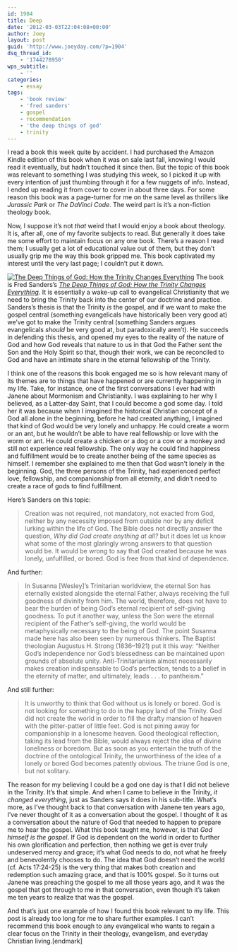 ```yaml
---
id: 1904
title: Deep
date: '2012-03-03T22:04:08+00:00'
author: Joey
layout: post
guid: 'http://www.joeyday.com/?p=1904'
dsq_thread_id:
    - '1744278950'
wps_subtitle:
    - ''
categories:
    - essay
tags:
    - 'book review'
    - 'fred sanders'
    - gospel
    - recommendation
    - 'the deep things of god'
    - trinity
---
```


I read a book this week quite by accident. I had purchased the Amazon Kindle edition of this book when it was on sale last fall, knowing I would read it eventually, but hadn’t touched it since then. But the topic of this book was relevant to something I was studying this week, so I picked it up with every intention of just thumbing through it for a few nuggets of info. Instead, I ended up reading it from cover to cover in about three days. For some reason this book was a page-turner for me on the same level as thrillers like <cite>Jurassic Park</cite> or <cite>The DaVinci Code</cite>. The weird part is it’s a non-fiction theology book.

Now, I suppose it’s not *that* weird that I would enjoy a book about theology. It is, after all, one of my favorite subjects to read. But generally it does take me some effort to maintain focus on any one book. There’s a reason I read them; I usually get a lot of educational value out of them, but they don’t usually grip me the way this book gripped me. This book captivated my interest until the very last page; I couldn’t put it down.

[![The Deep Things of God: How the Trinity Changes Everything](http://joeyday.com/wp-content/uploads/2012/03/deep-things-of-god.png "The Deep Things of God: How the Trinity Changes Everything")](http://amzn.com/1433513153/?tag=joeyday-20) The book is Fred Sanders’s <cite>[The Deep Things of God: How the Trinity Changes Everything](http://amzn.com/1433513153/?tag=joeyday-20)</cite>. It is essentially a wake-up call to evangelical Christianity that we need to bring the Trinity back into the center of our doctrine and practice. Sanders’s thesis is that the Trinity *is* the gospel, and if we want to make the gospel central (something evangelicals have historically been very good at) we’ve got to make the Trinity central (something Sanders argues evangelicals *should* be very good at, but paradoxically aren’t). He succeeds in defending this thesis, and opened my eyes to the reality of the nature of God and how God reveals that nature to us in that God the Father sent the Son and the Holy Spirit so that, though their work, we can be reconciled to God and have an intimate share in the eternal fellowship of the Trinity.

I think one of the reasons this book engaged me so is how relevant many of its themes are to things that have happened or are currently happening in my life. Take, for instance, one of the first conversations I ever had with Janene about Mormonism and Christianity. I was explaining to her why I believed, as a Latter-day Saint, that I could become a god some day. I told her it was because when I imagined the historical Christian concept of a God all alone in the beginning, before he had created anything, I imagined that kind of God would be very lonely and unhappy. He could create a worm or an ant, but he wouldn’t be able to have real fellowship or love with the worm or ant. He could create a chicken or a dog or a cow or a monkey and still not experience real fellowship. The only way he could find happiness and fulfillment would be to create another being of the same species as himself. I remember she explained to me then that God wasn’t lonely in the beginning. God, the three persons of the Trinity, had experienced perfect love, fellowship, and companionship from all eternity, and didn’t need to create a race of gods to find fulfillment.

Here’s Sanders on this topic:

> Creation was not required, not mandatory, not exacted from God, neither by any necessity imposed from outside nor by any deficit lurking within the life of God. The Bible does not directly answer the question, *Why did God create anything at all?* but it does let us know what some of the most glaringly wrong answers to that question would be. It would be wrong to say that God created because he was lonely, unfulfilled, or bored. God is free from that kind of dependence.

And further:

> In Susanna \[Wesley\]’s Trinitarian worldview, the eternal Son has eternally existed alongside the eternal Father, always receiving the full goodness of divinity from him. The world, therefore, does not have to bear the burden of being God’s eternal recipient of self-giving goodness. To put it another way, unless the Son were the eternal recipient of the Father’s self-giving, the world would be metaphysically necessary to the being of God. The point Susanna made here has also been seen by numerous thinkers. The Baptist theologian Augustus H. Strong (1836–1921) put it this way: “Neither God’s independence nor God’s blessedness can be maintained upon grounds of absolute unity. Anti-Trinitarianism almost necessarily makes creation indispensable to God’s perfection, tends to a belief in the eternity of matter, and ultimately, leads . . . to pantheism.”

And still further:

> It is unworthy to think that God without us is lonely or bored. God is not looking for something to do in the happy land of the Trinity. God did not create the world in order to fill the drafty mansion of heaven with the pitter-patter of little feet. God is not pining away for companionship in a lonesome heaven. Good theological reflection, taking its lead from the Bible, would always reject the idea of divine loneliness or boredom. But as soon as you entertain the truth of the doctrine of the ontological Trinity, the unworthiness of the idea of a lonely or bored God becomes patently obvious. The triune God is one, but not solitary.

The reason for my believing I could be a god one day is that I did not believe in the Trinity. It’s that simple. And when I came to believe in the Trinity, *it changed everything*, just as Sanders says it does in his sub-title. What’s more, as I’ve thought back to that conversation with Janene ten years ago, I’ve never thought of it as a conversation about the gospel. I thought of it as a conversation about the nature of God that needed to happen to prepare me to hear the gospel. What this book taught me, however, is that *God himself is the gospel*. If God is dependent on the world in order to further his own glorification and perfection, then nothing we get is ever truly undeserved mercy and grace; it’s what God needs to do, not what he freely and benevolently chooses to do. The idea that God doesn’t need the world (cf. Acts 17:24-25) is the very thing that makes both creation and redemption such amazing grace, and that is 100% gospel. So it turns out Janene was preaching the gospel to me all those years ago, and it was the gospel that got through to me in that conversation, even though it’s taken me ten years to realize that was the gospel.

And that’s just one example of how I found this book relevant to my life. This post is already too long for me to share further examples. I can’t recommend this book enough to any evangelical who wants to regain a clear focus on the Trinity in their theology, evangelism, and everyday Christian living.\[endmark\]
